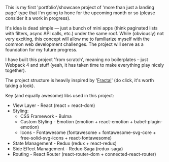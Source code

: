 This is my first 'portfolio'/showcase project of 'more than just a landing page' type that I`m going to hone for the upcoming month or so (please consider it a work in progress).

It's idea is dead simple — just a bunch of mini apps (think paginated lists with filters, async API calls, etc.) under the same roof. While (obviously) not very exciting, this concept will allow me to familiarize myself with the common web development challenges. The project will serve as a foundation for my future progress.

I have built this project 'from scratch', meaning no boilerplates – just Webpack 4 and stuff (yeah, it has taken time to make everything play nicely together).

The project structure is heavily inspired by '[Fractal](https://hackernoon.com/fractal-a-react-app-structure-for-infinite-scale-4dab943092af)' (do click, it's worth taking a look).

Key (and equally awesome) libs used in this project:
* View Layer - React (react + react-dom)
* Styling:
  * CSS Framework - Bulma
  * Custom Styling - Emotion (emotion + react-emotion + babel-plugin-emotion)
  * Icons - Fontawesome (fontawesome + fontawesome-svg-core + free-solid-svg-icons + react-fontawesome)
* State Management - Redux (redux + react-redux)
* Side Effect Management - Redux-Saga (redux-saga)
* Routing - React Router (react-router-dom + connected-react-router)
